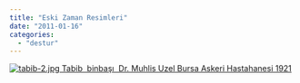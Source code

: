 ```yaml
---
title: "Eski Zaman Resimleri"
date: "2011-01-16"
categories: 
  - "destur"
---
```


 [![tabib-2.jpg](/uploads/2011/01/tabib-2.jpg) Tabib  binbaşı  Dr. Muhlis Uzel Bursa Askeri Hastahanesi 1921](/uploads/2011/01/tabib-2.jpg "tabib-2.jpg")
